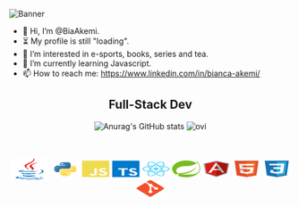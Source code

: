 ![Banner](https://github.com/BiaAkemi/Portugol/assets/145511213/58002a84-64b8-4488-9d20-78424f285b30)

- 👋 Hi, I’m @BiaAkemi.
- ⏳ My profile is still "loading".
- 👀 I’m interested in e-sports, books, series and tea.
- 🌱 I’m currently learning Javascript.
- 📫 How to reach me: https://www.linkedin.com/in/bianca-akemi/

<div align="center">

## Full-Stack Dev
![Anurag's GitHub stats](https://github-readme-stats.vercel.app/api?username=BiaAkemi&show_icons=true&theme=jolly)
<img src="https://github-readme-stats.vercel.app/api/top-langs?username=BiaAkemi&show_icons=true&locale=en&layout=compact&theme=jolly" alt="ovi" height="195" />

</div>

<div style="display: inline_block" align="center"><br>
  <br>
  <img align="center" alt="Java" height="40" width="70" src="https://raw.githubusercontent.com/devicons/devicon/master/icons/java/java-original.svg" />
  <img align="center" alt="Python" height="30" width="50" src="https://raw.githubusercontent.com/devicons/devicon/master/icons/python/python-original.svg" />
  <img align="center" alt="Js" height="30" width="50" src="https://raw.githubusercontent.com/devicons/devicon/master/icons/javascript/javascript-plain.svg" />
  <img align="center" alt="Ts" height="30" width="50" src="https://raw.githubusercontent.com/devicons/devicon/master/icons/typescript/typescript-plain.svg" />
  <img align="center" alt="React" height="30" width="50" src="https://raw.githubusercontent.com/devicons/devicon/master/icons/react/react-original.svg" />
  <img align="center" alt="Spring" height="30" width="50" src="https://raw.githubusercontent.com/devicons/devicon/master/icons/spring/spring-original.svg" />
  <img align="center" alt="Angular" height="30" width="50" src="https://raw.githubusercontent.com/devicons/devicon/master/icons/angularjs/angularjs-original.svg" />
  <img align="center" alt="HTML" height="30" width="50" src="https://raw.githubusercontent.com/devicons/devicon/master/icons/html5/html5-original.svg" />
  <img align="center" alt="CSS" height="30" width="50" src="https://raw.githubusercontent.com/devicons/devicon/master/icons/css3/css3-original.svg" />
  <img align="center" alt="Git" height="30" width="50" src="https://raw.githubusercontent.com/devicons/devicon/master/icons/git/git-original.svg" />
</div>
